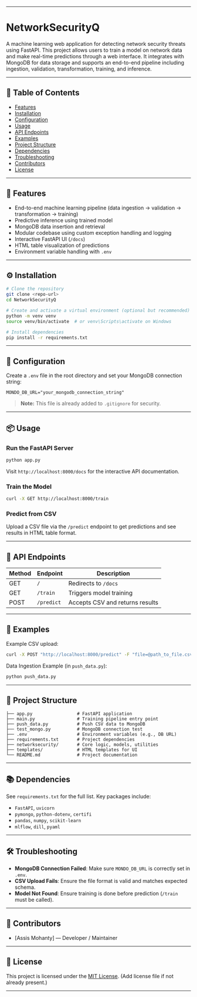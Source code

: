 
---

# NetworkSecurityQ

A machine learning web application for detecting network security threats using FastAPI. This project allows users to train a model on network data and make real-time predictions through a web interface. It integrates with MongoDB for data storage and supports an end-to-end pipeline including ingestion, validation, transformation, training, and inference.

---

## 📑 Table of Contents

* [Features](#features)
* [Installation](#installation)
* [Configuration](#configuration)
* [Usage](#usage)
* [API Endpoints](#api-endpoints)
* [Examples](#examples)
* [Project Structure](#project-structure)
* [Dependencies](#dependencies)
* [Troubleshooting](#troubleshooting)
* [Contributors](#contributors)
* [License](#license)

---

## 🚀 Features

* End-to-end machine learning pipeline (data ingestion → validation → transformation → training)
* Predictive inference using trained model
* MongoDB data insertion and retrieval
* Modular codebase using custom exception handling and logging
* Interactive FastAPI UI (`/docs`)
* HTML table visualization of predictions
* Environment variable handling with `.env`

---

## ⚙️ Installation

```bash
# Clone the repository
git clone <repo-url>
cd NetworkSecurityQ

# Create and activate a virtual environment (optional but recommended)
python -m venv venv
source venv/bin/activate  # or venv\Scripts\activate on Windows

# Install dependencies
pip install -r requirements.txt
```

---

## 🔧 Configuration

Create a `.env` file in the root directory and set your MongoDB connection string:

```env
MONDO_DB_URL="your_mongodb_connection_string"
```

> **Note:** This file is already added to `.gitignore` for security.

---

## 📦 Usage

### Run the FastAPI Server

```bash
python app.py
```

Visit `http://localhost:8000/docs` for the interactive API documentation.

### Train the Model

```bash
curl -X GET http://localhost:8000/train
```

### Predict from CSV

Upload a CSV file via the `/predict` endpoint to get predictions and see results in HTML table format.

---

## 🧪 API Endpoints

| Method | Endpoint   | Description                     |
| ------ | ---------- | ------------------------------- |
| GET    | `/`        | Redirects to `/docs`            |
| GET    | `/train`   | Triggers model training         |
| POST   | `/predict` | Accepts CSV and returns results |

---

## 🧾 Examples

Example CSV upload:

```bash
curl -X POST "http://localhost:8000/predict" -F "file=@path_to_file.csv"
```

Data Ingestion Example (in `push_data.py`):

```bash
python push_data.py
```

---

## 🧱 Project Structure

```
├── app.py                 # FastAPI application
├── main.py                # Training pipeline entry point
├── push_data.py           # Push CSV data to MongoDB
├── test_mongo.py          # MongoDB connection test
├── .env                   # Environment variables (e.g., DB URL)
├── requirements.txt       # Project dependencies
├── networksecurity/       # Core logic, models, utilities
├── templates/             # HTML templates for UI
└── README.md              # Project documentation
```

---

## 📚 Dependencies

See `requirements.txt` for the full list. Key packages include:

* `FastAPI`, `uvicorn`
* `pymongo`, `python-dotenv`, `certifi`
* `pandas`, `numpy`, `scikit-learn`
* `mlflow`, `dill`, `pyaml`

---

## 🛠️ Troubleshooting

* **MongoDB Connection Failed**: Make sure `MONDO_DB_URL` is correctly set in `.env`.
* **CSV Upload Fails**: Ensure the file format is valid and matches expected schema.
* **Model Not Found**: Ensure training is done before prediction (`/train` must be called).

---

## 👥 Contributors

* \[Assis Mohanty] — Developer / Maintainer

---

## 📄 License

This project is licensed under the [MIT License](LICENSE). (Add license file if not already present.)

---

